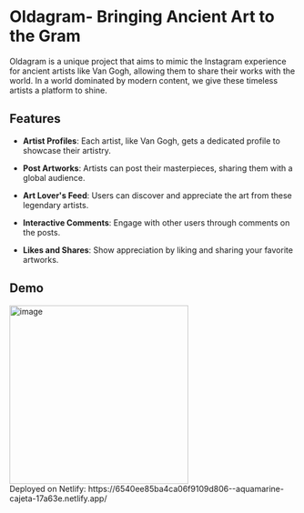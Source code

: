 # Oldagram- Bringing Ancient Art to the Gram

Oldagram is a unique project that aims to mimic the Instagram experience for ancient artists like Van Gogh, allowing them to share their works with the world. In a world dominated by modern content, we give these timeless artists a platform to shine.

## Features

- **Artist Profiles**: Each artist, like Van Gogh, gets a dedicated profile to showcase their artistry.

- **Post Artworks**: Artists can post their masterpieces, sharing them with a global audience.

- **Art Lover's Feed**: Users can discover and appreciate the art from these legendary artists.

- **Interactive Comments**: Engage with other users through comments on the posts.

- **Likes and Shares**: Show appreciation by liking and sharing your favorite artworks.

## Demo
<img width="314" alt="image" src="https://github.com/LilaLiang/Oldagram/assets/103416879/8683ef88-dd67-4639-a51f-fbd037a14b38">
<br/>
       Deployed on Netlify: https://6540ee85ba4ca06f9109d806--aquamarine-cajeta-17a63e.netlify.app/

